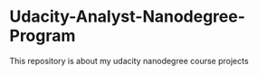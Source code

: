 # Udacity-Analyst-Nanodegree-Program
This repository is about my udacity nanodegree course projects
